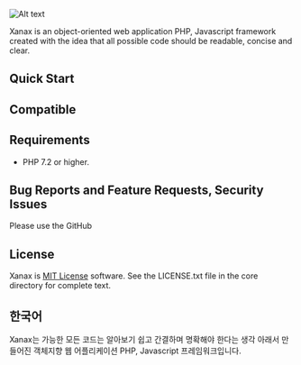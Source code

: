 
![Alt text](https://github.com/kdps/Xanax/blob/master/Logo/logo.png)

Xanax is an object-oriented web application PHP, Javascript framework created with the idea that all possible code should be readable, concise and clear.

Quick Start
------------

Compatible
------------

Requirements
------------
- PHP 7.2 or higher.

Bug Reports and Feature Requests, Security Issues
-------------------------------------------------
Please use the GitHub

License
-------
Xanax is [MIT License](https://en.wikipedia.org/wiki/MIT_License) software. See the LICENSE.txt file in the core directory for complete text.


## 한국어

Xanax는 가능한 모든 코드는 알아보기 쉽고 간결하며 명확해야 한다는 생각 아래서 만들어진 객체지향 웹 어플리케이션 PHP, Javascript 프레임워크입니다.
